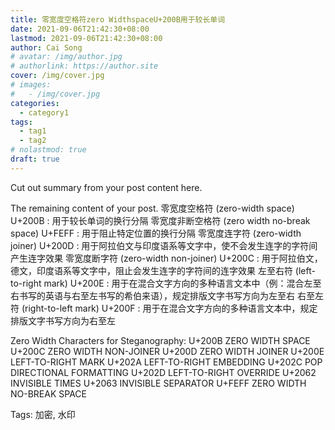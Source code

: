 ```yaml
---
title: 零宽度空格符zero WidthspaceU+200B用于较长单词
date: 2021-09-06T21:42:30+08:00
lastmod: 2021-09-06T21:42:30+08:00
author: Cai Song
# avatar: /img/author.jpg
# authorlink: https://author.site
cover: /img/cover.jpg
# images:
#   - /img/cover.jpg
categories:
  - category1
tags:
  - tag1
  - tag2
# nolastmod: true
draft: true
---
```


Cut out summary from your post content here.

<!--more-->

The remaining content of your post.
零宽度空格符 (zero-width space) U+200B : 用于较长单词的换行分隔
零宽度非断空格符 (zero width no-break space) U+FEFF : 用于阻止特定位置的换行分隔
零宽度连字符 (zero-width joiner) U+200D : 用于阿拉伯文与印度语系等文字中，使不会发生连字的字符间产生连字效果
零宽度断字符 (zero-width non-joiner) U+200C : 用于阿拉伯文，德文，印度语系等文字中，阻止会发生连字的字符间的连字效果
左至右符 (left-to-right mark) U+200E : 用于在混合文字方向的多种语言文本中（例：混合左至右书写的英语与右至左书写的希伯来语），规定排版文字书写方向为左至右
右至左符 (right-to-left mark) U+200F : 用于在混合文字方向的多种语言文本中，规定排版文字书写方向为右至左

Zero Width Characters for Steganography:
U+200B ZERO WIDTH SPACE
U+200C ZERO WIDTH NON-JOINER
U+200D ZERO WIDTH JOINER
U+200E LEFT-TO-RIGHT MARK
U+202A LEFT-TO-RIGHT EMBEDDING
U+202C POP DIRECTIONAL FORMATTING
U+202D LEFT-TO-RIGHT OVERRIDE
U+2062 INVISIBLE TIMES
U+2063 INVISIBLE SEPARATOR
U+FEFF ZERO WIDTH NO-BREAK SPACE

Tags:
  加密, 水印